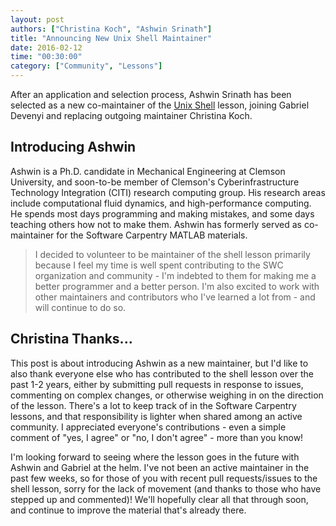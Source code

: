 ```yaml
---
layout: post
authors: ["Christina Koch", "Ashwin Srinath"]
title: "Announcing New Unix Shell Maintainer"
date: 2016-02-12
time: "00:30:00"
category: ["Community", "Lessons"]
---
```


After an application and selection process, Ashwin Srinath has been selected 
as a new co-maintainer of the [Unix Shell]({{site.github_io_url}}/shell-novice) lesson, 
joining Gabriel Devenyi and replacing outgoing maintainer Christina Koch.  

## Introducing Ashwin

Ashwin is a Ph.D. candidate in Mechanical Engineering
at Clemson University,
and soon-to-be member of Clemson's
Cyberinfrastructure Technology Integration (CITI)
research computing group.
His research areas include computational fluid dynamics,
and high-performance computing.
He spends most days programming and making mistakes,
and some days teaching others how not to make them.
Ashwin has formerly served as co-maintainer for
the Software Carpentry MATLAB materials.

> I decided to volunteer to be maintainer of the shell lesson
primarily because I feel my time is well spent contributing to the
SWC organization and community - I'm indebted
to them for making me a better programmer and a better person.
I'm also excited to work with other maintainers and contributors
who I've learned a lot from - and will continue to do so.

## Christina Thanks...

This post is about introducing Ashwin as a new maintainer, but I'd like to also thank 
everyone else who has contributed to the shell lesson over the past 1-2 years, either by 
submitting pull requests in response to issues, commenting on complex changes, or 
otherwise weighing in on the direction of the lesson.   There's a lot to keep track of 
in the Software Carpentry lessons, and that responsibility is lighter when shared 
among an active community.  I appreciated everyone's contributions - even a simple 
comment of "yes, I agree" or "no, I don't agree" - more than you know!  

I'm looking forward to seeing where the lesson goes in the future with Ashwin and 
Gabriel at the helm.  I've not been an active maintainer in the past few weeks, so 
for those of you with recent pull requests/issues to the shell lesson, sorry for the 
lack of movement (and thanks to those who have stepped up and commented)!  We'll 
hopefully clear all that through soon, and continue to improve the material that's 
already there.  

